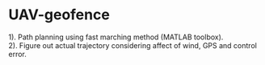 # UAV-geofence
1). Path planning using fast marching method (MATLAB toolbox).      
2). Figure out actual trajectory considering affect of wind, GPS and control error.
